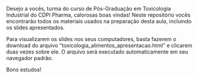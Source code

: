 Desejo a vocês, turma do curso de Pós-Graduação em Toxicologia Industrial do CDPI Pharma, calorosas boas vindas!
Neste repositório vocês encontrarão todos os materiais usados na preparação desta aula, incluindo os slides apresentados.

Para visualizarem os slides nos seus computadores, basta fazerem o download do arquivo "toxicologia_alimentos_apresentacao.html" e clicarem duas vezes sobre ele. O arquivo será executado automaticamente em seu navegador padrão.

Bons estudos!
